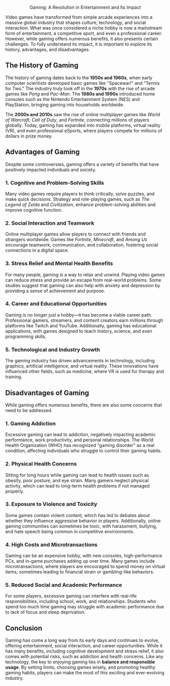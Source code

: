 <p style="text-align: center">
Gaming: A Revolution in Entertainment and Its Impact
</p>
Video games have transformed from simple arcade experiences into a massive global industry that shapes culture, technology, and social interaction. What was once considered a niche hobby is now a mainstream form of entertainment, a competitive sport, and even a professional career. However, while gaming offers numerous benefits, it also presents certain challenges. To fully understand its impact, it is important to explore its history, advantages, and disadvantages.  

## **The History of Gaming**  

The history of gaming dates back to the **1950s and 1960s**, when early computer scientists developed basic games like "Spacewar!" and "Tennis for Two." The industry truly took off in the **1970s** with the rise of arcade games like *Pong* and *Pac-Man*. The **1980s and 1990s** introduced home consoles such as the Nintendo Entertainment System (NES) and PlayStation, bringing gaming into households worldwide.  

The **2000s and 2010s** saw the rise of online multiplayer games like *World of Warcraft*, *Call of Duty*, and *Fortnite*, connecting millions of players globally. Today, gaming has expanded into mobile platforms, virtual reality (VR), and even professional eSports, where players compete for millions of dollars in prize money.  

## **Advantages of Gaming**  

Despite some controversies, gaming offers a variety of benefits that have positively impacted individuals and society.  

### **1. Cognitive and Problem-Solving Skills**  
Many video games require players to think critically, solve puzzles, and make quick decisions. Strategy and role-playing games, such as *The Legend of Zelda* and *Civilization*, enhance problem-solving abilities and improve cognitive function.  

### **2. Social Interaction and Teamwork**  
Online multiplayer games allow players to connect with friends and strangers worldwide. Games like *Fortnite*, *Minecraft*, and *Among Us* encourage teamwork, communication, and collaboration, fostering social connections in a digital space.  

### **3. Stress Relief and Mental Health Benefits**  
For many people, gaming is a way to relax and unwind. Playing video games can reduce stress and provide an escape from real-world problems. Some studies suggest that gaming can also help with anxiety and depression by providing a sense of achievement and purpose.  

### **4. Career and Educational Opportunities**  
Gaming is no longer just a hobby—it has become a viable career path. Professional gamers, streamers, and content creators earn millions through platforms like Twitch and YouTube. Additionally, gaming has educational applications, with games designed to teach history, science, and even programming skills.  

### **5. Technological and Industry Growth**  
The gaming industry has driven advancements in technology, including graphics, artificial intelligence, and virtual reality. These innovations have influenced other fields, such as medicine, where VR is used for therapy and training.  

## **Disadvantages of Gaming**  

While gaming offers numerous benefits, there are also some concerns that need to be addressed.  

### **1. Gaming Addiction**  
Excessive gaming can lead to addiction, negatively impacting academic performance, work productivity, and personal relationships. The World Health Organization (WHO) has recognized "gaming disorder" as a real condition, affecting individuals who struggle to control their gaming habits.  

### **2. Physical Health Concerns**  
Sitting for long hours while gaming can lead to health issues such as obesity, poor posture, and eye strain. Many gamers neglect physical activity, which can lead to long-term health problems if not managed properly.  

### **3. Exposure to Violence and Toxicity**  
Some games contain violent content, which has led to debates about whether they influence aggressive behavior in players. Additionally, online gaming communities can sometimes be toxic, with harassment, bullying, and hate speech being common in competitive environments.  

### **4. High Costs and Microtransactions**  
Gaming can be an expensive hobby, with new consoles, high-performance PCs, and in-game purchases adding up over time. Many games include microtransactions, where players are encouraged to spend money on virtual items, sometimes leading to financial strain or gambling-like behaviors.  

### **5. Reduced Social and Academic Performance**  
For some players, excessive gaming can interfere with real-life responsibilities, including school, work, and relationships. Students who spend too much time gaming may struggle with academic performance due to lack of focus and sleep deprivation.  

## **Conclusion**  

Gaming has come a long way from its early days and continues to evolve, offering entertainment, social interaction, and career opportunities. While it has many benefits, including cognitive development and stress relief, it also comes with potential risks, such as addiction and health concerns. Like any technology, the key to enjoying gaming lies in **balance and responsible usage**. By setting limits, choosing games wisely, and promoting healthy gaming habits, players can make the most of this exciting and ever-evolving industry.

